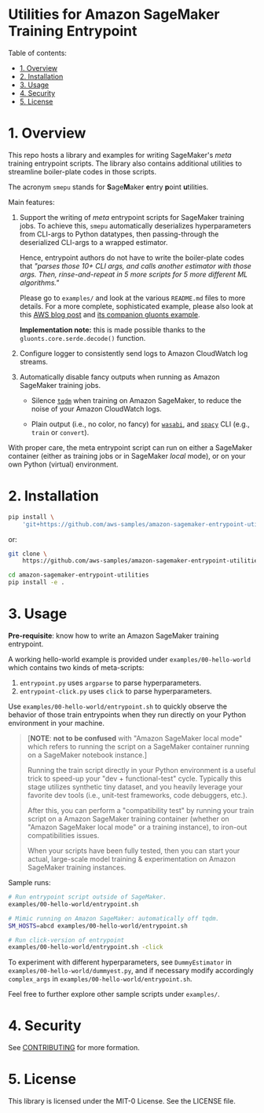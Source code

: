# Utilities for Amazon SageMaker Training Entrypoint <!-- omit in toc -->

Table of contents:

- [1. Overview](#1-overview)
- [2. Installation](#2-installation)
- [3. Usage](#3-usage)
- [4. Security](#4-security)
- [5. License](#5-license)

# 1. Overview

This repo hosts a library and examples for writing SageMaker's *meta* training
entrypoint scripts. The library also contains additional utilities to streamline
boiler-plate codes in those scripts.

The acronym `smepu` stands for **S**age**M**aker **e**ntry **p**oint
**u**tilities.

Main features:

1. Support the writing of *meta* entrypoint scripts for SageMaker training jobs.
   To achieve this, `smepu` automatically deserializes hyperparameters from
   CLI-args to Python datatypes, then passing-through the deserialized CLI-args
   to a wrapped estimator.

   Hence, entrypoint authors do not have to write the boiler-plate
   codes that *"parses those 10+ CLI args, and calls another estimator with
   those args. Then, rinse-and-repeat in 5 more scripts for 5 more different ML
   algorithms."*

   Please go to `examples/` and look at the various `README.md` files to more
   details. For a more complete, sophisticated example, please also look at
   this [AWS blog post](https://aws.amazon.com/blogs/industries/novartis-ag-uses-amazon-sagemaker-and-gluonts-for-demand-forecasting/)
   and [its companion gluonts example](https://github.com/aws-samples/amazon-sagemaker-gluonts-entrypoint).

   **Implementation note:** this is made possible thanks to the
     `gluonts.core.serde.decode()` function.

2. Configure logger to consistently send logs to Amazon CloudWatch log streams.

3. Automatically disable fancy outputs when running as Amazon SageMaker training
jobs.
   - Silence [`tqdm`](https://tqdm.github.io/) when training on Amazon
   SageMaker, to reduce the noise of your Amazon CloudWatch logs.

   - Plain output (i.e., no color, no fancy) for
   [`wasabi`](https://github.com/ines/wasabi), and
   [`spacy`](https://github.com/explosion/spaCy) CLI (e.g., `train` or
   `convert`).

With proper care, the meta entrypoint script can run on either a SageMaker container
(either as training jobs or in SageMaker *local* mode), or on your own Python
(virtual) environment.

# 2. Installation

```bash
pip install \
    'git+https://github.com/aws-samples/amazon-sagemaker-entrypoint-utilities@main#egg=smepu'
```

or:

```bash
git clone \
    https://github.com/aws-samples/amazon-sagemaker-entrypoint-utilities.git

cd amazon-sagemaker-entrypoint-utilities
pip install -e .
```

# 3. Usage

**Pre-requisite**: know how to write an Amazon SageMaker training entrypoint.

A working hello-world example is provided under `examples/00-hello-world` which
contains two kinds of meta-scripts:

1. `entrypoint.py` uses `argparse` to parse hyperparameters.
2. `entrypoint-click.py` uses `click` to parse hyperparameters.

Use `examples/00-hello-world/entrypoint.sh` to quickly observe the behavior of
those train entrypoints when they run directly on your Python environment in
your machine.

> \[**NOTE**: **not to be confused** with "Amazon SageMaker local mode" which
> refers to running the script on a SageMaker container running on a SageMaker
> notebook instance.\]
>
> Running the train script directly in your Python environment is a useful trick
> to speed-up your "dev + functional-test" cycle. Typically this stage utilizes
> synthetic tiny dataset, and you heavily leverage your favorite dev tools
> (i.e., unit-test frameworks, code debuggers, etc.).
>
> After this, you can perform a "compatibility test" by running your train script
> on a Amazon SageMaker training container (whether on "Amazon SageMaker local
> mode" or a training instance), to iron-out compatibilities issues.
>
> When your scripts have been fully tested, then you can start your actual,
> large-scale model training & experimentation on Amazon SageMaker training
> instances.

Sample runs:

```bash
# Run entrypoint script outside of SageMaker.
examples/00-hello-world/entrypoint.sh

# Mimic running on Amazon SageMaker: automatically off tqdm.
SM_HOSTS=abcd examples/00-hello-world/entrypoint.sh

# Run click-version of entrypoint
examples/00-hello-world/entrypoint.sh -click
```

To experiment with different hyperparameters, see `DummyEstimator` in
`examples/00-hello-world/dummyest.py`, and if necessary modify accordingly
`complex_args` in `examples/00-hello-world/entrypoint.sh`.

Feel free to further explore other sample scripts under `examples/`.

# 4. Security

See [CONTRIBUTING](CONTRIBUTING.md#security-issue-notifications) for more
formation.

# 5. License

This library is licensed under the MIT-0 License. See the LICENSE file.
